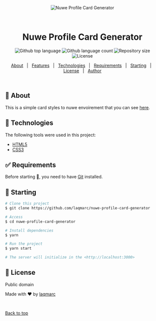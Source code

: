 <div align="center" id="top"> 
  <img src="./.github/app.gif" alt="Nuwe Profile Card Generator" />

  &#xa0;

</div>

<h1 align="center">Nuwe Profile Card Generator</h1>

<p align="center">
  <img alt="Github top language" src="https://img.shields.io/github/languages/top/laqmarc/nuwe-profile-card-generator?color=56BEB8">

  <img alt="Github language count" src="https://img.shields.io/github/languages/count/laqmarc/nuwe-profile-card-generator?color=56BEB8">

  <img alt="Repository size" src="https://img.shields.io/github/repo-size/laqmarc/nuwe-profile-card-generator?color=56BEB8">

  <img alt="License" src="https://img.shields.io/github/license/laqmarc/nuwe-profile-card-generator?color=56BEB8">


</p>

<p align="center">
  <a href="#dart-about">About</a> &#xa0; | &#xa0; 
  <a href="#sparkles-features">Features</a> &#xa0; | &#xa0;
  <a href="#rocket-technologies">Technologies</a> &#xa0; | &#xa0;
  <a href="#white_check_mark-requirements">Requirements</a> &#xa0; | &#xa0;
  <a href="#checkered_flag-starting">Starting</a> &#xa0; | &#xa0;
  <a href="#memo-license">License</a> &#xa0; | &#xa0;
  <a href="https://github.com/laqmarc" target="_blank">Author</a>
</p>

<br>

## :dart: About ##

This is a simple card styles to nuwe envoirement that you can see [here](https://nuwe.quexulo.cat/profile-card/).

## :rocket: Technologies ##

The following tools were used in this project:

- [HTML5](https://developer.mozilla.org/es/docs/Glossary/HTML5)
- [CSS3](https://developer.mozilla.org/es/docs/Web/CSS)

## :white_check_mark: Requirements ##

Before starting :checkered_flag:, you need to have [Git](https://git-scm.com) installed.

## :checkered_flag: Starting ##

```bash
# Clone this project
$ git clone https://github.com/laqmarc/nuwe-profile-card-generator 

# Access
$ cd nuwe-profile-card-generator

# Install dependencies
$ yarn

# Run the project
$ yarn start

# The server will initialize in the <http://localhost:3000>
```

## :memo: License ##

Public domain

Made with :heart: by <a href="https://github.com/laqmarc" target="_blank">laqmarc</a>

&#xa0;

<a href="#top">Back to top</a>
